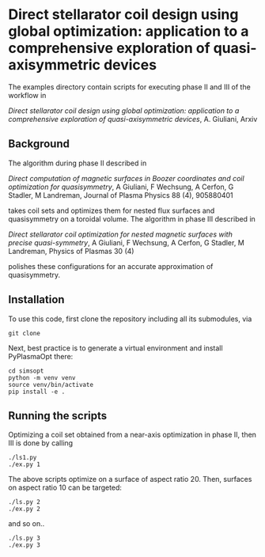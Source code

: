 # Direct stellarator coil design using global optimization: application to a comprehensive exploration of quasi-axisymmetric devices
The examples directory contain scripts for executing phase II and III of the workflow in

*Direct stellarator coil design using global optimization: application to a comprehensive exploration of quasi-axisymmetric devices*, A. Giuliani, Arxiv

## Background
The algorithm during phase II described in

*Direct computation of magnetic surfaces in Boozer coordinates and coil optimization for quasisymmetry*, A Giuliani, F Wechsung, A Cerfon, G Stadler, M Landreman, Journal of Plasma Physics 88 (4), 905880401

takes coil sets and optimizes them for nested flux surfaces and quasisymmetry on a toroidal volume.  The algorithm in phase III described in

*Direct stellarator coil optimization for nested magnetic surfaces with precise quasi-symmetry*, A Giuliani, F Wechsung, A Cerfon, G Stadler, M Landreman, Physics of Plasmas 30 (4)

polishes these configurations for an accurate approximation of quasisymmetry.  

## Installation
To use this code, first clone the repository including all its submodules, via

    git clone 

Next, best practice is to generate a virtual environment and install PyPlasmaOpt there:

    cd simsopt
    python -m venv venv
    source venv/bin/activate
    pip install -e .

## Running the scripts
Optimizing a coil set obtained from a near-axis optimization in phase II, then III is done by calling

    ./ls1.py 
    ./ex.py 1

The above scripts optimize on a surface of aspect ratio 20.  Then, surfaces on aspect ratio 10 can be targeted:

    ./ls.py 2
    ./ex.py 2

and so on..

    ./ls.py 3
    ./ex.py 3
